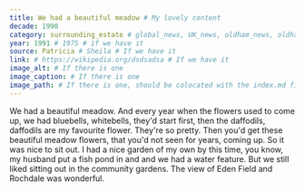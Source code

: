 ```yaml
---
title: We had a beautiful meadow # My lovely content
decade: 1990
category: surrounding_estate # global_news, UK_news, oldham_news, oldham_history, towers, surrounding_estate # Always exactly one category
year: 1991 # 1975 # if we have it
source: Patricia # Sheila # If we have it
link: # https://wikipedia.org/dsdsadsa # If we have it
image_alt: # If there is one
image_caption: # If there is one
image_path: # If there is one, should be colocated with the index.md file in the folder
---
```

We had a beautiful meadow. And every year when the flowers used to come up, we had bluebells, whitebells, they'd start first, then the daffodils, daffodils are my favourite flower. They're so pretty. Then you'd get these beautiful meadow flowers, that you'd not seen for years, coming up. So it was nice to sit out. I had a nice garden of my own by this time, you know, my husband put a fish pond in and and we had a water feature. But we still liked sitting out in the community gardens. The view of Eden Field and Rochdale was wonderful.